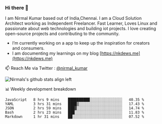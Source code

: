 ### Hi there 👋

 I am Nirmal Kumar based out of India,Chennai. I am a Cloud Solution Architect working as Independent Freelancer. Fast Learner, Loves Linux and passionate about web technologies and building iot projects. I love creating open-source projects and contributing to the community.

- I’m currently working on a app to keep up the inspiration for creators and consumers.
- I am documenting my learnings on my blog [https://nkdews.me](https://nkdews.me)

📫 Reach Me via  Twitter : [@nirmal_kumar](https://twitter.com/nirmal_kumar)

![Nirmals's github stats align left](https://github-readme-stats.vercel.app/api?username=nk-gears&show_icons=true)


📊 Weekly development breakdown

<!--START_SECTION:waka-->
```text
JavaScript   8 hrs 9 mins    ██████████░░░░░░░░░░░░░░░   40.35 % 
YAML         3 hrs 31 mins   ████▒░░░░░░░░░░░░░░░░░░░░   17.43 % 
JSON         2 hrs 59 mins   ███▓░░░░░░░░░░░░░░░░░░░░░   14.74 % 
Bash         2 hrs 23 mins   ███░░░░░░░░░░░░░░░░░░░░░░   11.83 % 
Markdown     1 hr 31 mins    ██░░░░░░░░░░░░░░░░░░░░░░░   07.52 % 
```
<!--END_SECTION:waka-->


